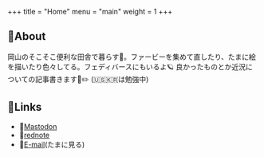 +++
title = "Home"
menu = "main"
weight = 1
+++

## 🌸About
岡山のそこそこ便利な田舎で暮らす👧。ファービーを集めて直したり、たまに絵を描いたり色々してる。フェディバースにもいるよ🪐 良かったものとか近況についての記事書きます💪✏️ (🇺🇸🇰🇷は勉強中)

## 🌳Links
- 🐘[Mastodon](https://fedibird.com/@cranberry)
- 📕[rednote](https://www.xiaohongshu.com/user/profile/68733a3f000000001d0096c7)
- 📧[E-mail](mailto:chihiro@ametrine.addymail.com)(たまに見る)
